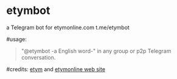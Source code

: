 # etymbot
a Telegram bot for etymonline.com
t.me/etymbot

#usage:
> "@etymbot -a English word-"
in any group or p2p Telegram conversation.

#credits: 
[etym](https://github.com/tetrismegistus/etym) and [etymonline web site](etymonline.com)
